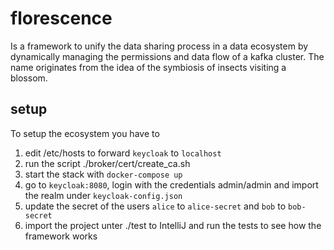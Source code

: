 # florescence

Is a framework to unify the data sharing process in a data ecosystem by dynamically managing the permissions and data flow of a kafka cluster. The name originates from the idea of the symbiosis of insects visiting a blossom.

## setup
To setup the ecosystem you have to

1. edit /etc/hosts to forward `keycloak` to `localhost`
2. run the script ./broker/cert/create_ca.sh
3. start the stack with `docker-compose up`
4. go to `keycloak:8080`, login with the credentials admin/admin and import the realm under `keycloak-config.json`
5. update the secret of the users `alice` to `alice-secret` and `bob` to `bob-secret`
6. import the project unter ./test to IntelliJ and run the tests to see how the framework works